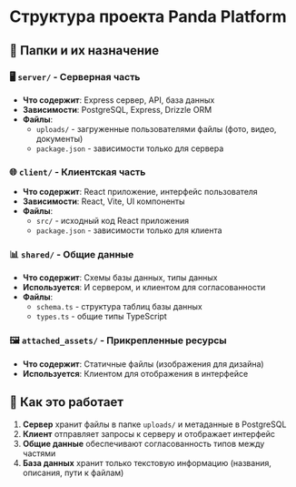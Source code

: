 # Структура проекта Panda Platform

## 📁 Папки и их назначение

### 🖥️ `server/` - Серверная часть
- **Что содержит**: Express сервер, API, база данных
- **Зависимости**: PostgreSQL, Express, Drizzle ORM
- **Файлы**: 
  - `uploads/` - загруженные пользователями файлы (фото, видео, документы)
  - `package.json` - зависимости только для сервера

### 🌐 `client/` - Клиентская часть  
- **Что содержит**: React приложение, интерфейс пользователя
- **Зависимости**: React, Vite, UI компоненты
- **Файлы**:
  - `src/` - исходный код React приложения
  - `package.json` - зависимости только для клиента

### 📊 `shared/` - Общие данные
- **Что содержит**: Схемы базы данных, типы данных
- **Используется**: И сервером, и клиентом для согласованности
- **Файлы**:
  - `schema.ts` - структура таблиц базы данных
  - `types.ts` - общие типы TypeScript

### 🖼️ `attached_assets/` - Прикрепленные ресурсы
- **Что содержит**: Статичные файлы (изображения для дизайна)
- **Используется**: Клиентом для отображения в интерфейсе

## 🔧 Как это работает

1. **Сервер** хранит файлы в папке `uploads/` и метаданные в PostgreSQL
2. **Клиент** отправляет запросы к серверу и отображает интерфейс
3. **Общие данные** обеспечивают согласованность типов между частями
4. **База данных** хранит только текстовую информацию (названия, описания, пути к файлам)